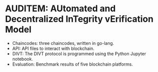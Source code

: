 # AUDITEM: AUtomated and Decentralized InTegrity vErification Model

- Chaincodes: three chaincodes, written in go-lang.
- API: API files to interact with blockchain.
- DIVT: The DIVT protocol is programmed using the Python Jupyter notebook.
- Evaluation: Benchmark results of five blockchain platforms.
 
